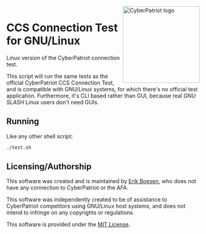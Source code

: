 <img align="right" alt="CyberPatriot logo" width="200" src="https://www.beavercreek.k12.oh.us/cms/lib/OH01000456/Centricity/Domain/1363/CyberPatriot-logo.png">

# CCS Connection Test for GNU/Linux

Linux version of the CyberPatriot connection test.

This script will run the same tests as the official CyberPatriot CCS Connection Test, and is compatible with GNU/Linux systems, for which there's no official test application. Furthermore, it's CLI based rather than GUI, because real *GNU SLASH* Linux users don't need GUIs.

## Running
Like any other shell script:
```sh
./test.sh
```

## Licensing/Authorship
This software was created and is maintained by [Erik Boesen](https://github.com/ErikBoesen), who does not have any connection to CyberPatriot or the AFA.

This software was independently created to be of assistance to CyberPatriot competitors using GNU/Linux host systems, and does not intend to infringe on any copyrights or regulations.

This software is provided under the [MIT License](LICENSE).
